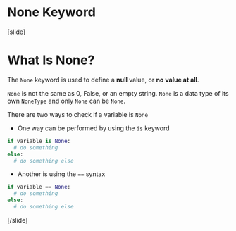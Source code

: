 # None Keyword

[slide]
# What Is None?

The `None` keyword is used to define a **null** value, or **no value at all**.

`None` is not the same as 0, False, or an empty string. `None` is a data type of its own `NoneType` and only `None` can be `None`.

There are two ways to check if a variable is `None`

- One way can be performed by using the `is` keyword

```python
if variable is None:
  # do something
else:
  # do something else
```

- Another is using the `==` syntax

```python
if variable == None:
  # do something
else:
  # do something else
```


[/slide]